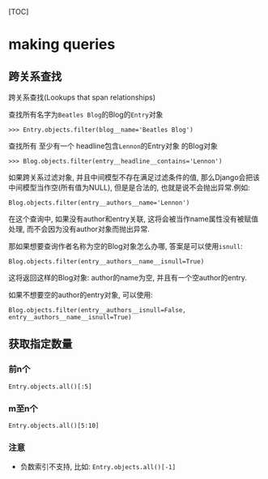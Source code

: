 [TOC]

# making queries

## 跨关系查找

跨关系查找(Lookups that span relationships)

查找所有名字为`Beatles Blog`的Blog的`Entry`对象

```shell
>>> Entry.objects.filter(blog__name='Beatles Blog')
```

查找所有 至少有一个 headline包含`Lennon`的Entry对象 的Blog对象

```shell
>>> Blog.objects.filter(entry__headline__contains='Lennon')
```

如果跨关系过滤对象, 并且中间模型不存在满足过滤条件的值, 那么Django会把该中间模型当作空(所有值为NULL), 但是是合法的, 也就是说不会抛出异常.例如:

```shell
Blog.objects.filter(entry__authors__name='Lennon')
```

在这个查询中, 如果没有author和entry关联, 这将会被当作name属性没有被赋值处理, 而不会因为没有author对象而抛出异常.

那如果想要查询作者名称为空的Blog对象怎么办哪, 答案是可以使用`isnull`:

```shell
Blog.objects.filter(entry__authors__name__isnull=True)
```

这将返回这样的Blog对象: author的name为空, 并且有一个空author的entry.

如果不想要空的author的entry对象, 可以使用:

```shell
Blog.objects.filter(entry__authors__isnull=False, entry__authors__name__isnull=True)
```

## 获取指定数量

### 前n个

`Entry.objects.all()[:5]`

### m至n个

`Entry.objects.all()[5:10]`

### 注意

- 负数索引不支持, 比如: `Entry.objects.all()[-1]`